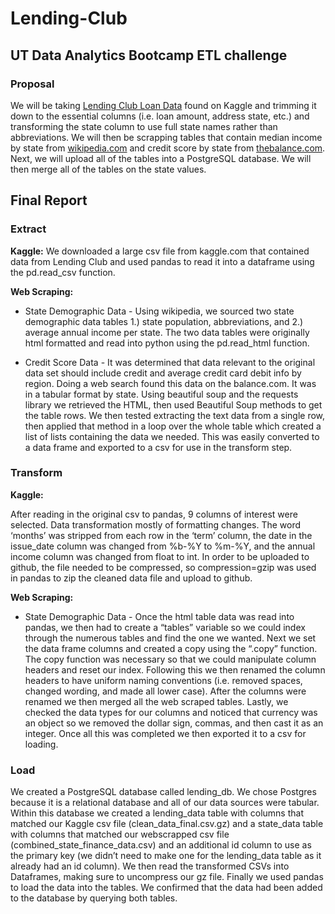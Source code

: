 # Lending-Club

## UT Data Analytics Bootcamp ETL challenge

### Proposal
We will be taking [Lending Club Loan Data](https://www.kaggle.com/wendykan/lending-club-loan-data) found on Kaggle and trimming it down to the essential columns (i.e. loan amount, address state, etc.) and transforming the state column to use full state names rather than abbreviations. We will then be scrapping tables that contain median income by state from [wikipedia.com](https://en.wikipedia.org/wiki/List_of_U.S._states_and_territories_by_income) and credit score by state from [thebalance.com](https://www.thebalance.com/the-average-credit-score-by-state-4161310). Next, we will upload all of the tables into a PostgreSQL database. We will then merge all of the tables on the state values.

## Final Report

### Extract

**Kaggle:**
We downloaded a large csv file from kaggle.com that contained data from Lending Club and used pandas to read it into a dataframe using the pd.read_csv function.

**Web Scraping:**

*  State Demographic Data - Using wikipedia, we sourced two state demographic data tables 1.) state population, abbreviations, and 2.) average annual income per state. The two data tables were originally html formatted and read into python using the pd.read_html function. 

* Credit Score Data - It was determined that data relevant to the original data set should include credit and average credit card debit info by region.  Doing a web search found this data on the balance.com.  It was in a tabular format by state.  Using beautiful soup and the requests library we retrieved the HTML, then used Beautiful Soup methods to get the table rows.  We then tested extracting the text data from a single row, then applied that method in a loop over the whole table which created a list of lists containing the data we needed.  This was easily converted to a data frame and exported to a csv for use in the transform step.
	
### Transform

**Kaggle:**

After reading in the original csv to pandas, 9 columns of interest were selected. Data transformation mostly of formatting changes. The word ‘months’ was stripped from each row in the ‘term’ column, the date in the issue_date column was changed from %b-%Y to %m-%Y, and the annual income column was changed from float to int. In order to be uploaded to github, the file needed to be compressed, so compression=gzip was used in pandas to zip the cleaned data file and upload to github.

**Web Scraping:** 
* State Demographic Data - Once the html table data was read into pandas, we then had to create a “tables” variable so we could index through the numerous tables and find the one we wanted. Next we set the data frame columns and created a copy using the “.copy” function. The copy function was necessary so that we could manipulate column headers and reset our index. Following this we then renamed the column headers to have uniform naming conventions (i.e. removed spaces, changed wording, and made all lower case). After the columns were renamed we then merged all the web scraped tables. Lastly, we checked the data types for our columns and noticed that currency was an object so we removed the dollar sign, commas, and then cast it as an integer. Once all this was completed we then exported it to a csv for loading. 

### Load

We created a PostgreSQL database called lending_db. We chose Postgres because it is a relational database and all of our data sources were tabular. Within this database we created a lending_data table with columns that matched our Kaggle csv file (clean_data_final.csv.gz) and a state_data table with columns that matched our webscrapped csv file (combined_state_finance_data.csv) and an additional id column to use as the primary key (we didn’t need to make one for the lending_data table as it already had an id column). We then read the transformed CSVs into Dataframes, making sure to uncompress our gz file. Finally we used pandas to load the data into the tables. We confirmed that the data had been added to the database by querying both tables.

